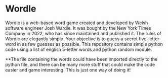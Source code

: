 # Wordle

Wordle is a web-based word game created and developed by Welsh software engineer Josh Wardle. It was bought by the New York Times Company in 2022, who has since maintained and published it.
The rules of Wordle are elegantly simple. Your objective is to guess a secret five-letter word in as few guesses as possible.
This repository contains simple python code using a list of english 5-letter words and python random module.

**The file containing the words could have been imported directly to the python file, and there can be many more stuff that could make the code easier and game interesting. This is just one way of doing it!
